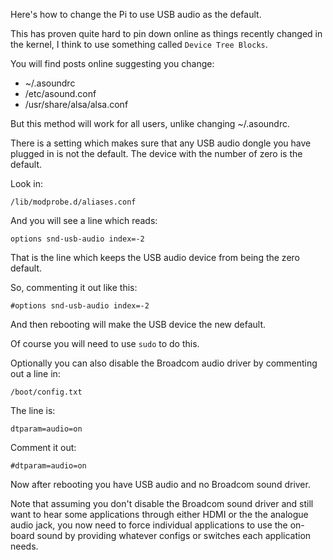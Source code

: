 <!-- 
.. title: USB Audio
.. slug: usb-audio
.. date: 2016-08-03 10:04:01 UTC
.. tags: USB Audio
.. category: 
.. link: 
.. description: How to configure the Raspberry Pi for USB Audio for all users
.. type: text
-->

Here's how to change the Pi to use USB audio as the default.

This has proven quite hard to pin down online as things recently changed in the kernel, I think to 
use something called `Device Tree Blocks`.

You will find posts online suggesting you change:

* ~/.asoundrc
* /etc/asound.conf
* /usr/share/alsa/alsa.conf

But this method will work for all users, unlike changing ~/.asoundrc.

There is a setting which makes sure that any USB audio dongle you have plugged in is not the 
default. The device with the number of zero is the default.

Look in:

	/lib/modprobe.d/aliases.conf

And you will see a line which reads:

	options snd-usb-audio index=-2

That is the line which keeps the USB audio device from being the zero default.

So, commenting it out like this:

	#options snd-usb-audio index=-2

And then rebooting will make the USB device the new default.

Of course you will need to use `sudo` to do this.

Optionally you can also disable the Broadcom audio driver by commenting out a line in:

	/boot/config.txt

The line is:

	dtparam=audio=on

Comment it out:

	#dtparam=audio=on

Now after rebooting you have USB audio and no Broadcom sound driver.

Note that assuming you don't disable the Broadcom sound driver and still want to hear some 
applications through either HDMI or the the analogue audio jack, you now need to force individual 
applications to use the on-board sound by providing whatever configs or switches each application 
needs.

